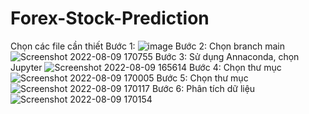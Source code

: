 # Forex-Stock-Prediction
Chọn các file cần thiết
Bước 1: ![image](https://user-images.githubusercontent.com/90920767/184093136-5b264eba-4312-4c6e-8ba1-5f6ccda2006c.png)
Bước 2: Chọn branch main
![Screenshot 2022-08-09 170755](https://user-images.githubusercontent.com/90920767/183623151-d7f1b3a1-e8c1-4b7d-b682-591a5bfe1362.png)
Bước 3: Sử dụng Annaconda, chọn Jupyter
![Screenshot 2022-08-09 165614](https://user-images.githubusercontent.com/90920767/183620712-01b36fd5-6af2-4545-afcf-940629df95b8.png)
Bước 4: Chọn thư mục
![Screenshot 2022-08-09 170005](https://user-images.githubusercontent.com/90920767/183621608-bf524ec5-fea6-48ff-a216-0e63191668a1.png)
Bước 5: Chọn thư mục
![Screenshot 2022-08-09 170117](https://user-images.githubusercontent.com/90920767/183621738-7a7a11bd-a907-4912-93e5-87b5e738d7bf.png)
Bước 6: Phân tích dữ liệu
![Screenshot 2022-08-09 170154](https://user-images.githubusercontent.com/90920767/183621843-1be3ca57-2be5-4328-bf25-0c17b9d57f6d.png)
